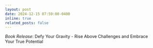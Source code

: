 ```yaml
---
layout: post
date: 2024-12-15 07:59:00-0400
inline: true
related_posts: false
---
```


_Book Release_: Defy Your Gravity - Rise Above Challenges and Embrace Your True Potential
